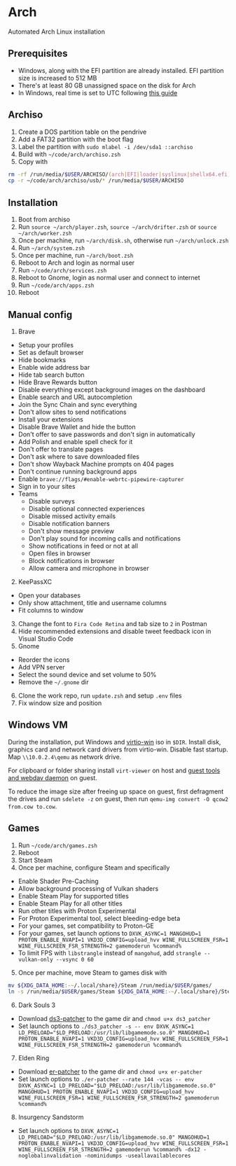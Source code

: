 # Arch

Automated Arch Linux installation

## Prerequisites

* Windows, along with the EFI partition are already installed. EFI partition size is increased to 512 MB
* There's at least 80 GB unassigned space on the disk for Arch
* In Windows, real time is set to UTC following [this guide](https://wiki.archlinux.org/index.php/Time#UTC_in_Windows)

## Archiso

1. Create a DOS partition table on the pendrive
2. Add a FAT32 partition with the boot flag
3. Label the partition with `sudo mlabel -i /dev/sda1 ::archiso`
4. Build with `~/code/arch/archiso.zsh`
5. Copy with
  ```zsh
  rm -rf /run/media/$USER/ARCHISO/(arch|EFI|loader|syslinux|shellx64.efi)
  cp -r ~/code/arch/archiso/usb/* /run/media/$USER/ARCHISO
  ```

## Installation

1. Boot from archiso
2. Run `source ~/arch/player.zsh`, `source ~/arch/drifter.zsh` or `source ~/arch/worker.zsh`
3. Once per machine, run `~/arch/disk.sh`, otherwise run `~/arch/unlock.zsh`
4. Run `~/arch/system.zsh`
5. Once per machine, run `~/arch/boot.zsh`
6. Reboot to Arch and login as normal user
7. Run `~/code/arch/services.zsh`
8. Reboot to Gnome, login as normal user and connect to internet
9. Run `~/code/arch/apps.zsh`
10. Reboot

## Manual config

1. Brave
  - Setup your profiles
  - Set as default browser
  - Hide bookmarks
  - Enable wide address bar
  - Hide tab search button
  - Hide Brave Rewards button
  - Disable everything except background images on the dashboard
  - Enable search and URL autocompletion
  - Join the Sync Chain and sync everything
  - Don't allow sites to send notifications
  - Install your extensions
  - Disable Brave Wallet and hide the button
  - Don't offer to save passwords and don't sign in automatically
  - Add Polish and enable spell check for it
  - Don't offer to translate pages
  - Don't ask where to save downloaded files
  - Don't show Wayback Machine prompts on 404 pages
  - Don't continue running background apps
  - Enable `brave://flags/#enable-webrtc-pipewire-capturer`
  - Sign in to your sites
  - Teams
    - Disable surveys
    - Disable optional connected experiences
    - Disable missed activity emails
    - Disable notification banners
    - Don't show message preview
    - Don't play sound for incoming calls and notifications
    - Show notifications in feed or not at all
    - Open files in browser
    - Block notifications in browser
    - Allow camera and microphone in browser
2. KeePassXC
  - Open your databases
  - Only show attachment, title and username columns
  - Fit columns to window
3. Change the font to `Fira Code Retina` and tab size to `2` in Postman
4. Hide recommended extensions and disable tweet feedback icon in Visual Studio Code
5. Gnome
  - Reorder the icons
  - Add VPN server
  - Select the sound device and set volume to 50%
  - Remove the `~/.gnome` dir
6. Clone the work repo, run `update.zsh` and setup `.env` files
7. Fix window size and position

## Windows VM

During the installation, put Windows and [virtio-win](https://github.com/virtio-win/virtio-win-pkg-scripts) iso in `$DIR`. Install disk, graphics card and network card drivers from virtio-win. Disable fast startup. Map `\\10.0.2.4\qemu` as network drive.

For clipboard or folder sharing install `virt-viewer` on host and [guest tools and webdav daemon](https://www.spice-space.org/download.html) on guest.

To reduce the image size after freeing up space on guest, first defragment the drives and run `sdelete -z` on guest, then run `qemu-img convert -O qcow2 from.cow to.cow`.

## Games

1. Run `~/code/arch/games.zsh`
2. Reboot
3. Start Steam
4. Once per machine, configure Steam and specifically
  - Enable Shader Pre-Caching
  - Allow background processing of Vulkan shaders
  - Enable Steam Play for supported titles
  - Enable Steam Play for all other titles
  - Run other titles with Proton Experimental
  - For Proton Experimental tool, select bleeding-edge beta
  - For your games, set compatibility to Proton-GE
  - For your games, set launch options to `DXVK_ASYNC=1 MANGOHUD=1 PROTON_ENABLE_NVAPI=1 VKD3D_CONFIG=upload_hvv WINE_FULLSCREEN_FSR=1 WINE_FULLSCREEN_FSR_STRENGTH=2 gamemoderun %command%`
  - To limit FPS with `libstrangle` instead of `mangohud`, add `strangle --vulkan-only --vsync 0 60`
5. Once per machine, move Steam to games disk with
  ```zsh
  mv ${XDG_DATA_HOME:-~/.local/share}/Steam /run/media/$USER/games/
  ln -s /run/media/$USER/games/Steam ${XDG_DATA_HOME:-~/.local/share}/Steam
  ```
6. Dark Souls 3
  - Download [ds3-patcher](https://github.com/grzegorzkozub/ds3-patcher) to the game dir and `chmod u+x ds3_patcher`
  - Set launch options to `./ds3_patcher -s -- env DXVK_ASYNC=1 LD_PRELOAD="$LD_PRELOAD:/usr/lib/libgamemode.so.0" MANGOHUD=1 PROTON_ENABLE_NVAPI=1 VKD3D_CONFIG=upload_hvv WINE_FULLSCREEN_FSR=1 WINE_FULLSCREEN_FSR_STRENGTH=2 gamemoderun %command%`
7. Elden Ring
  - Download [er-patcher](https://github.com/gurrgur/er-patcher) to the game dir and `chmod u+x er-patcher`
  - Set launch options to `./er-patcher --rate 144 -vcas -- env DXVK_ASYNC=1 LD_PRELOAD="$LD_PRELOAD:/usr/lib/libgamemode.so.0" MANGOHUD=1 PROTON_ENABLE_NVAPI=1 VKD3D_CONFIG=upload_hvv WINE_FULLSCREEN_FSR=1 WINE_FULLSCREEN_FSR_STRENGTH=2 gamemoderun %command%`
8. Insurgency Sandstorm
  - Set launch options to `DXVK_ASYNC=1 LD_PRELOAD="$LD_PRELOAD:/usr/lib/libgamemode.so.0" MANGOHUD=1 PROTON_ENABLE_NVAPI=1 VKD3D_CONFIG=upload_hvv WINE_FULLSCREEN_FSR=1 WINE_FULLSCREEN_FSR_STRENGTH=2 gamemoderun %command% -dx12 -noglobalinvalidation -nominidumps -useallavailablecores`

